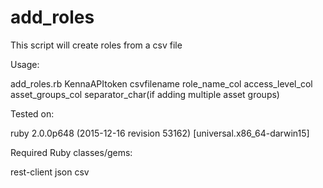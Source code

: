 # add_roles

This script will create roles from a csv file

Usage:

add_roles.rb KennaAPItoken csvfilename role_name_col access_level_col asset_groups_col separator_char(if adding multiple asset groups)

Tested on:

ruby 2.0.0p648 (2015-12-16 revision 53162) [universal.x86_64-darwin15]

Required Ruby classes/gems:

rest-client
json
csv
